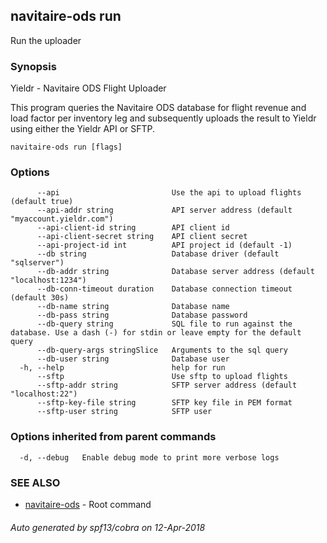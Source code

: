 ## navitaire-ods run

Run the uploader

### Synopsis


Yieldr - Navitaire ODS Flight Uploader

This program queries the Navitaire ODS database for flight revenue and load
factor per inventory leg and subsequently uploads the result to Yieldr using
either the Yieldr API or SFTP.

```
navitaire-ods run [flags]
```

### Options

```
      --api                         Use the api to upload flights (default true)
      --api-addr string             API server address (default "myaccount.yieldr.com")
      --api-client-id string        API client id
      --api-client-secret string    API client secret
      --api-project-id int          API project id (default -1)
      --db string                   Database driver (default "sqlserver")
      --db-addr string              Database server address (default "localhost:1234")
      --db-conn-timeout duration    Database connection timeout (default 30s)
      --db-name string              Database name
      --db-pass string              Database password
      --db-query string             SQL file to run against the database. Use a dash (-) for stdin or leave empty for the default query
      --db-query-args stringSlice   Arguments to the sql query
      --db-user string              Database user
  -h, --help                        help for run
      --sftp                        Use sftp to upload flights
      --sftp-addr string            SFTP server address (default "localhost:22")
      --sftp-key-file string        SFTP key file in PEM format
      --sftp-user string            SFTP user
```

### Options inherited from parent commands

```
  -d, --debug   Enable debug mode to print more verbose logs
```

### SEE ALSO
* [navitaire-ods](navitaire-ods.md)	 - Root command

###### Auto generated by spf13/cobra on 12-Apr-2018
